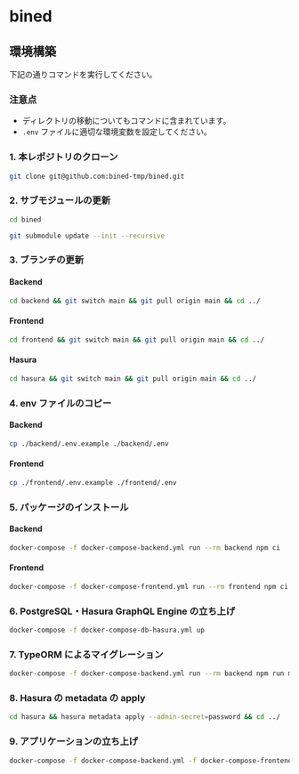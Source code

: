 # bined

## 環境構築

下記の通りコマンドを実行してください。

### 注意点

- ディレクトリの移動についてもコマンドに含まれています。
- `.env` ファイルに適切な環境変数を設定してください。

### 1. 本レポジトリのクローン

```bash
git clone git@github.com:bined-tmp/bined.git
```

### 2. サブモジュールの更新

```bash
cd bined
```

```bash
git submodule update --init --recursive
```

### 3. ブランチの更新

#### Backend

```bash
cd backend && git switch main && git pull origin main && cd ../
```

#### Frontend

```bash
cd frontend && git switch main && git pull origin main && cd ../
```

#### Hasura

```bash
cd hasura && git switch main && git pull origin main && cd ../
```

### 4. env ファイルのコピー

#### Backend

```bash
cp ./backend/.env.example ./backend/.env
```

#### Frontend

```bash
cp ./frontend/.env.example ./frontend/.env
```

### 5. パッケージのインストール

#### Backend

```bash
docker-compose -f docker-compose-backend.yml run --rm backend npm ci
```

#### Frontend

```bash
docker-compose -f docker-compose-frontend.yml run --rm frontend npm ci
```

### 6. PostgreSQL・Hasura GraphQL Engine の立ち上げ

```bash
docker-compose -f docker-compose-db-hasura.yml up
```

### 7. TypeORM によるマイグレーション

```bash
docker-compose -f docker-compose-backend.yml run --rm backend npm run migration:run
```

### 8. Hasura の metadata の apply

```bash
cd hasura && hasura metadata apply --admin-secret=password && cd ../
```

### 9. アプリケーションの立ち上げ

```bash
docker-compose -f docker-compose-backend.yml -f docker-compose-frontend.yml up
```
